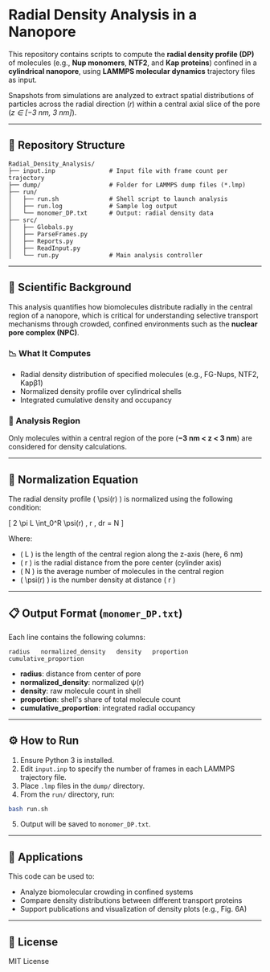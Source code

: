 # Radial Density Analysis in a Nanopore

This repository contains scripts to compute the **radial density profile (DP)** of molecules (e.g., **Nup monomers**, **NTF2**, and **Kap proteins**) confined in a **cylindrical nanopore**, using **LAMMPS molecular dynamics** trajectory files as input.

Snapshots from simulations are analyzed to extract spatial distributions of particles across the radial direction (_r_) within a central axial slice of the pore (_z ∈ [−3 nm, 3 nm]_).

---

## 📂 Repository Structure

```
Radial_Density_Analysis/
├── input.inp               # Input file with frame count per trajectory
├── dump/                   # Folder for LAMMPS dump files (*.lmp)
├── run/
│   ├── run.sh              # Shell script to launch analysis
│   ├── run.log             # Sample log output
│   └── monomer_DP.txt      # Output: radial density data
├── src/
│   ├── Globals.py
│   ├── ParseFrames.py
│   ├── Reports.py
│   ├── ReadInput.py
│   └── run.py              # Main analysis controller
```

---

## 🧪 Scientific Background

This analysis quantifies how biomolecules distribute radially in the central region of a nanopore, which is critical for understanding selective transport mechanisms through crowded, confined environments such as the **nuclear pore complex (NPC)**.

### 📉 What It Computes

- Radial density distribution of specified molecules (e.g., FG-Nups, NTF2, Kapβ1)  
- Normalized density profile over cylindrical shells  
- Integrated cumulative density and occupancy  

### 📏 Analysis Region

Only molecules within a central region of the pore (**−3 nm < z < 3 nm**) are considered for density calculations.

---

## 📐 Normalization Equation

The radial density profile \( \psi(r) \) is normalized using the following condition:

\[
2 \pi L \int_0^R \psi(r) \, r \, dr = N
\]

Where:
- \( L \) is the length of the central region along the z-axis (here, 6 nm)
- \( r \) is the radial distance from the pore center (cylinder axis)
- \( N \) is the average number of molecules in the central region
- \( \psi(r) \) is the number density at distance \( r \)

---

## 📋 Output Format (`monomer_DP.txt`)

Each line contains the following columns:

```
radius   normalized_density   density   proportion   cumulative_proportion
```

- **radius**: distance from center of pore  
- **normalized_density**: normalized ψ(r)  
- **density**: raw molecule count in shell  
- **proportion**: shell's share of total molecule count  
- **cumulative_proportion**: integrated radial occupancy

---

## ⚙️ How to Run

1. Ensure Python 3 is installed.
2. Edit `input.inp` to specify the number of frames in each LAMMPS trajectory file.
3. Place `.lmp` files in the `dump/` directory.
4. From the `run/` directory, run:

```bash
bash run.sh
```

5. Output will be saved to `monomer_DP.txt`.

---

## 🧠 Applications

This code can be used to:
- Analyze biomolecular crowding in confined systems
- Compare density distributions between different transport proteins
- Support publications and visualization of density plots (e.g., Fig. 6A)

---

## 📜 License

MIT License
